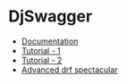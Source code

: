 # DjSwagger
* [Documentation](https://drf-yasg.readthedocs.io/en/stable/settings.html)
* [Tutorial - 1](https://dev.to/somto/swagger-implementation-using-function-based-views-drf-4i1l)
* [Tutorial - 2](https://appliku.com/post/django-rest-framework-swagger-openapi-tutorial)
* [Advanced drf spectacular](https://drf-spectacular.readthedocs.io/en/latest/drf_yasg.html)